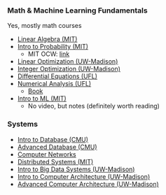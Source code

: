 ### Math & Machine Learning Fundamentals
Yes, mostly math courses
+ [Linear Algebra (MIT)](https://ocw.mit.edu/courses/18-06-linear-algebra-spring-2010/video_galleries/video-lectures/)
+ [Intro to Probability (MIT)](https://www.youtube.com/playlist?list=PLUl4u3cNGP60hI9ATjSFgLZpbNJ7myAg6)
    + MIT OCW: [link](https://ocw.mit.edu/courses/res-6-012-introduction-to-probability-spring-2018/)
+ [Linear Optimization (UW-Madison)](https://www.youtube.com/playlist?list=PLeO_PhASIA0Ot69TqANAnNxoykHGOQp2Y)
+ [Integer Optimization (UW-Madison)](https://www.youtube.com/playlist?list=PLeO_PhASIA0NtvLCAZXLC8HACOgVD9Y32)
+ [Differential Equations (UFL)](https://www.youtube.com/playlist?list=PLldiDnQu2phuDUwFDC5fSiKM8MiWgk6zu)
+ [Numerical Analysis (UFL)](https://www.youtube.com/playlist?list=PLldiDnQu2phsUDSmP4R_b7jzY627qnnXe)
    + [Book](https://newdoc.nccu.edu.tw/teasyllabus/111648701013/Numerical_Analysis.pdf)
+ [Intro to ML (MIT)](https://openlearninglibrary.mit.edu/courses/course-v1:MITx+6.036+1T2019/course/)
    + No video, but notes (definitely worth reading)

### Systems
+ [Intro to Database (CMU)](https://www.youtube.com/playlist?list=PLSE8ODhjZXjaKScG3l0nuOiDTTqpfnWFf)
+ [Advanced Database (CMU)](https://www.youtube.com/playlist?list=PLSE8ODhjZXjYzlLMbX3cR0sxWnRM7CLFn)
+ [Computer Networks](https://media.pearsoncmg.com/ph/streaming/esm/tanenbaum5e_videonotes/tanenbaum_videoNotes.html)
+ [Distributed Systems (MIT)](https://www.youtube.com/playlist?list=PLrw6a1wE39_tb2fErI4-WkMbsvGQk9_UB)
+ [Intro to Big Data Systems (UW-Madison)](https://tyler.caraza-harter.com/cs544/s23/schedule.html)
+ [Intro to Computer Architecture (UW-Madison)](https://ece552.ece.wisc.edu/video.shtml)
+ [Advanced Computer Architecture (UW-Madison)](https://ece752.ece.wisc.edu/)
